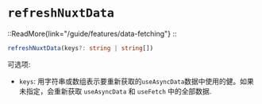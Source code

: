 # `refreshNuxtData`

::ReadMore{link="/guide/features/data-fetching"}
::

```ts
refreshNuxtData(keys?: string | string[])
```

可选项:

* `keys`: 用字符串或数组表示要重新获取的`useAsyncData`数据中使用的健。如果未指定，会重新获取 `useAsyncData` 和 `useFetch` 中的全部数据.
